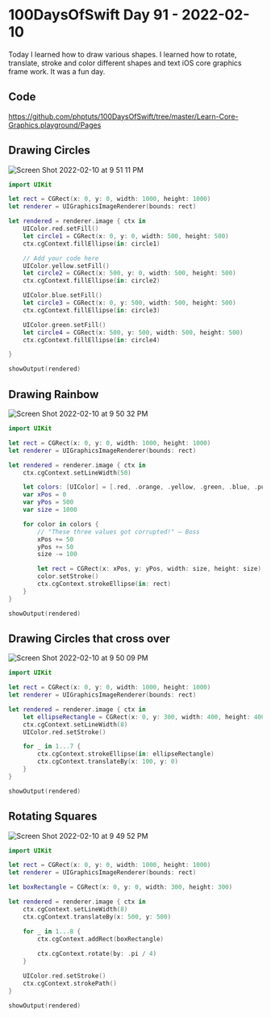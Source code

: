 # 100DaysOfSwift Day 91 - 2022-02-10

Today I learned how to draw various shapes.  I learned how to rotate, translate, stroke and color different shapes and text iOS core graphics frame work.  It was a fun day.

## Code

https://github.com/phptuts/100DaysOfSwift/tree/master/Learn-Core-Graphics.playground/Pages

## Drawing Circles

![Screen Shot 2022-02-10 at 9 51 11 PM](https://user-images.githubusercontent.com/9620015/153546859-4b60b7fe-1912-4fd1-a4a6-a912d7a1b5e1.png)

```swift
import UIKit

let rect = CGRect(x: 0, y: 0, width: 1000, height: 1000)
let renderer = UIGraphicsImageRenderer(bounds: rect)

let rendered = renderer.image { ctx in
    UIColor.red.setFill()
    let circle1 = CGRect(x: 0, y: 0, width: 500, height: 500)
    ctx.cgContext.fillEllipse(in: circle1)

    // Add your code here
    UIColor.yellow.setFill()
    let circle2 = CGRect(x: 500, y: 0, width: 500, height: 500)
    ctx.cgContext.fillEllipse(in: circle2)

    UIColor.blue.setFill()
    let circle3 = CGRect(x: 0, y: 500, width: 500, height: 500)
    ctx.cgContext.fillEllipse(in: circle3)

    UIColor.green.setFill()
    let circle4 = CGRect(x: 500, y: 500, width: 500, height: 500)
    ctx.cgContext.fillEllipse(in: circle4)

}

showOutput(rendered)
```


## Drawing Rainbow

![Screen Shot 2022-02-10 at 9 50 32 PM](https://user-images.githubusercontent.com/9620015/153546863-a469cd0b-dd38-44a3-970e-c5be86c52703.png)

```swift
import UIKit

let rect = CGRect(x: 0, y: 0, width: 1000, height: 1000)
let renderer = UIGraphicsImageRenderer(bounds: rect)

let rendered = renderer.image { ctx in
    ctx.cgContext.setLineWidth(50)

    let colors: [UIColor] = [.red, .orange, .yellow, .green, .blue, .purple]
    var xPos = 0
    var yPos = 500
    var size = 1000

    for color in colors {
        // "These three values got corrupted!" – Boss
        xPos += 50
        yPos += 50
        size -= 100

        let rect = CGRect(x: xPos, y: yPos, width: size, height: size)
        color.setStroke()
        ctx.cgContext.strokeEllipse(in: rect)
    }
}

showOutput(rendered)
```

## Drawing Circles that cross over

![Screen Shot 2022-02-10 at 9 50 09 PM](https://user-images.githubusercontent.com/9620015/153546864-fe64e261-97d4-41ad-b2fd-1018a87d2348.png)

```swift
import UIKit

let rect = CGRect(x: 0, y: 0, width: 1000, height: 1000)
let renderer = UIGraphicsImageRenderer(bounds: rect)

let rendered = renderer.image { ctx in
    let ellipseRectangle = CGRect(x: 0, y: 300, width: 400, height: 400)
    ctx.cgContext.setLineWidth(8)
    UIColor.red.setStroke()

    for _ in 1...7 {
        ctx.cgContext.strokeEllipse(in: ellipseRectangle)
        ctx.cgContext.translateBy(x: 100, y: 0)
    }
}

showOutput(rendered)

```

## Rotating Squares

![Screen Shot 2022-02-10 at 9 49 52 PM](https://user-images.githubusercontent.com/9620015/153546866-f7b9659b-2eae-4c67-8e72-fb1ec3573816.png)

```swift
import UIKit

let rect = CGRect(x: 0, y: 0, width: 1000, height: 1000)
let renderer = UIGraphicsImageRenderer(bounds: rect)

let boxRectangle = CGRect(x: 0, y: 0, width: 300, height: 300)

let rendered = renderer.image { ctx in
    ctx.cgContext.setLineWidth(8)
    ctx.cgContext.translateBy(x: 500, y: 500)

    for _ in 1...8 {
        ctx.cgContext.addRect(boxRectangle)
        
        ctx.cgContext.rotate(by: .pi / 4)
    }

    UIColor.red.setStroke()
    ctx.cgContext.strokePath()
}

showOutput(rendered)
```

